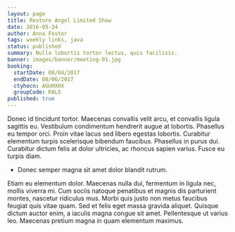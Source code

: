 ```yaml
---
layout: page
title: Restore Angel Limited Show
date: 2016-05-24
author: Anna Foster
tags: weekly links, java
status: published
summary: Nulla lobortis tortor lectus, quis facilisis.
banner: images/banner/meeting-01.jpg
booking:
  startDate: 08/04/2017
  endDate: 08/06/2017
  ctyhocn: AGUHXHX
  groupCode: RALS
published: true
---
```

Donec id tincidunt tortor. Maecenas convallis velit arcu, et convallis ligula sagittis eu. Vestibulum condimentum hendrerit augue at lobortis. Phasellus eu tempor orci. Proin vitae lacus sed libero egestas lobortis. Curabitur elementum turpis scelerisque bibendum faucibus. Phasellus in purus dui. Curabitur dictum felis at dolor ultricies, ac rhoncus sapien varius. Fusce eu turpis diam.

* Donec semper magna sit amet dolor blandit rutrum.

Etiam eu elementum dolor. Maecenas nulla dui, fermentum in ligula nec, mollis viverra mi. Cum sociis natoque penatibus et magnis dis parturient montes, nascetur ridiculus mus. Morbi quis justo non metus faucibus feugiat quis vitae quam. Sed et felis eget massa gravida aliquet. Quisque dictum auctor enim, a iaculis magna congue sit amet. Pellentesque ut varius leo. Maecenas pretium magna in quam elementum maximus.
